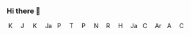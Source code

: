 ### Hi there 👋
&nbsp;<img src="../main/icons/android.svg" alt="Kotlin" width="16" height="16">&nbsp;
&nbsp;<img src="../main/icons/jetpack_compose.svg" alt="Jetpack Compose" width="16" height="16">&nbsp;
&nbsp;<img src="../main/icons/kotlin.svg" alt="Kotlin" width="16" height="16">&nbsp;
&nbsp;<img src="../main/icons/java.svg" alt="Java" width="16" height="16">&nbsp;
&nbsp;<img src="../main/icons/python.svg" alt="Python" width="16" height="16">&nbsp;
&nbsp;<img src="../main/icons/tensorflow.svg" alt="Tensorflow" width="16" height="16">&nbsp;
&nbsp;<img src="../main/icons/pytorch.svg" alt="Pytorch" width="16" height="16">&nbsp;
&nbsp;<img src="../main/icons/node_js.svg" alt="Node.js" width="16" height="16">&nbsp;
&nbsp;<img src="../main/icons/react.svg" alt="React" width="16" height="16">&nbsp;
&nbsp;<img src="../main/icons/html.svg" alt="HTML" width="16" height="16">&nbsp;
&nbsp;<img src="../main/icons/javascript.svg" alt="JavaScript" width="16" height="16">&nbsp;
&nbsp;<img src="../main/icons/css.svg" alt="CSS" width="16" height="16">&nbsp;
&nbsp;<img src="../main/icons/arduino.svg" alt="Arduino" width="16" height="16">&nbsp;
&nbsp;<img src="../main/icons/arm.svg" alt="ARM" width="16" height="16">&nbsp;
&nbsp;<img src="../main/icons/c_plus_plus.svg" alt="C++" width="16" height="16">&nbsp;

<!--
**ricky-kiva/ricky-kiva** is a ✨ _special_ ✨ repository because its `README.md` (this file) appears on your GitHub profile.

Here are some ideas to get you started:

- 🔭 I’m currently working on ...
- 🌱 I’m currently learning ...
- 👯 I’m looking to collaborate on ...
- 🤔 I’m looking for help with ...
- 💬 Ask me about ...
- 📫 How to reach me: ...
- 😄 Pronouns: ...
- ⚡ Fun fact: ...
-->
